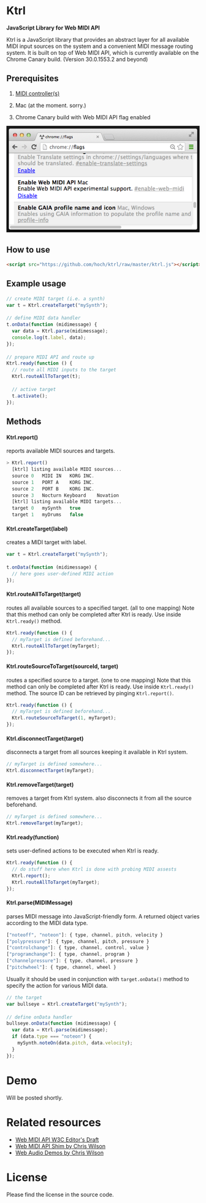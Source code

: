 Ktrl
====
**JavaScript Library for Web MIDI API**

Ktrl is a JavaScript library that provides an abstract layer for all available MIDI input sources on the system and a convenient MIDI message routing system. It is built on top of Web MIDI API, which is currently available on the Chrome Canary build. (Version 30.0.1553.2 and beyond)

## Prerequisites
1. [MIDI controller(s)](https://www.google.com/search?q=MIDI+controller&source=lnms&tbm=isch&biw=1734&bih=1128&sei=q0fbUdlMwuWIArn1gfAJ)

2. Mac (at the moment. sorry.)

3. Chrome Canary build with Web MIDI API flag enabled

![Enabling MIDI API flag on Chrome Canary](etc/chrome-flag.png "Enabling MIDI API flag on Chrome Canary")

## How to use
```html
<script src="https://github.com/hoch/ktrl/raw/master/ktrl.js"></script>
```

## Example usage
```javascript
// create MIDI target (i.e. a synth)
var t = Ktrl.createTarget("mySynth");

// define MIDI data handler
t.onData(function (midimessage) {
  var data = Ktrl.parse(midimessage);
  console.log(t.label, data);
});

// prepare MIDI API and route up
Ktrl.ready(function () {
  // route all MIDI inputs to the target
  Ktrl.routeAllToTarget(t);
  
  // active target
  t.activate();
});
```

## Methods

#### Ktrl.report()

reports available MIDI sources and targets.

```javascript
> Ktrl.report()
  [ktrl] listing available MIDI sources...
  source 0   MIDI IN   KORG INC.
  source 1   PORT A    KORG INC.
  source 2   PORT B    KORG INC.
  source 3   Nocturn Keyboard    Novation
  [ktrl] listing available MIDI targets...
  target 0   mySynth   true
  target 1   myDrums   false 
```

#### Ktrl.createTarget(label)

creates a MIDI target with label.

```javascript
var t = Ktrl.createTarget("mySynth");

t.onData(function (midimessage) {
  // here goes user-defined MIDI action
});
```

#### Ktrl.routeAllToTarget(target)

routes all available sources to a specified target. (all to one mapping) Note that this method can only be completed after Ktrl is ready. Use inside `Ktrl.ready()` method.

```javascript
Ktrl.ready(function () {
  // myTarget is defined beforehand...
  Ktrl.routeAllToTarget(myTarget);
});
```

#### Ktrl.routeSourceToTarget(sourceId, target)

routes a specified source to a target. (one to one mapping) Note that this method can only be completed after Ktrl is ready. Use inside `Ktrl.ready()` method. The source ID can be retrieved by pinging `Ktrl.report()`.

```javascript
Ktrl.ready(function () {
  // myTarget is defined beforehand...
  Ktrl.routeSourceToTarget(1, myTarget);
});
```

#### Ktrl.disconnectTarget(target)

disconnects a target from all sources keeping it available in Ktrl system.

```javascript
// myTarget is defined somewhere...
Ktrl.disconnectTarget(myTarget);
```

#### Ktrl.removeTarget(target)

removes a target from Ktrl system. also disconnects it from all the source beforehand.

```javascript
// myTarget is defined somewhere...
Ktrl.removeTarget(myTarget);
```

#### Ktrl.ready(function)

sets user-defined actions to be executed when Ktrl is ready.

```javascript
Ktrl.ready(function () {
  // do stuff here when Ktrl is done with probing MIDI assests
  Ktrl.report();
  Ktrl.routeAllToTarget(myTarget);
});
```

#### Ktrl.parse(MIDIMessage)

parses MIDI message into JavaScript-friendly form. A returned object varies according to the MIDI data type.

```javascript
["noteoff", "noteon"]: { type, channel, pitch, velocity }
["polypressure"]: { type, channel, pitch, pressure } 
["controlchange"]: { type, channel, control, value } 
["programchange"]: { type, channel, program } 
["channelpressure"]: { type, channel, pressure } 
["pitchwheel"]: { type, channel, wheel } 
```

Usually it should be used in conjunction with `target.onData()` method to specify the action for various MIDI data.

```javascript
// the target
var bullseye = Ktrl.createTarget("mySynth");

// define onData handler
bullseye.onData(function (midimessage) {
  var data = Ktrl.parse(midimessage);
  if (data.type === "noteon") {
    mySynth.noteOn(data.pitch, data.velocity);
  }
});
```

# Demo

Will be posted shortly.

# Related resources

- [Web MIDI API W3C Editor's Draft](http://webaudio.github.io/web-midi-api/)
- [Web MIDI API Shim by Chris Wilson](https://github.com/cwilso/WebMIDIAPIShim)
- [Web Audio Demos by Chris Wilson](http://webaudiodemos.appspot.com/)

# License

Please find the license in the source code.